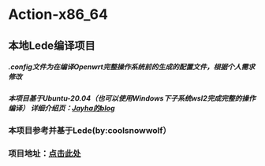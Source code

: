 <!DOCTYPE html>
<html lang="en">
<head>

</head>
<body>
    <h1>Action-x86_64</h1>
    <h2>本地Lede编译项目</h2>
    <h5>.config文件为在编译Openwrt完整操作系统前的生成的配置文件，根据个人需求修改</h5>
    <h5>本项目基于Ubuntu-20.04（也可以使用Windows下子系统wsl2完成完整的操作编译）
    详细介绍页：<a href="www.huadao.art">Jayha的blog</a></h5>
    <h3>本项目参考并基于Lede(by:coolsnowwolf） </h3> 
    <h3>项目地址：<a href="https://github.com/coolsnowwolf/lede">点击此处</a></h3>
</body>
</html>